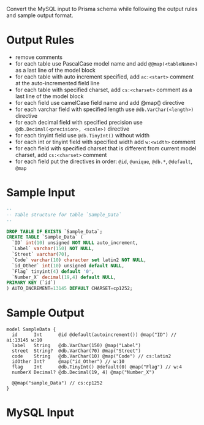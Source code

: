 Convert the MySQL input to Prisma schema while following the output rules and sample output format.

# Output Rules

- remove comments
- for each table use PascalCase model name and add `@@map(<tableName>)` as a last line of the model block
- for each table with auto increment specified, add `ac:<start>` comment at the auto-incremented field line
- for each table with specified charset, add `cs:<charset>` comment as a last line of the model block
- for each field use camelCase field name and add @map(<fieldName>) directive
- for each varchar field with specified length use `@db.VarChar(<length>)` directive
- for each decimal field with specified precision use `@db.Decimal(<precision>, <scale>)` directive
- for each tinyint field use `@db.TinyInt()` without width
- for each int or tinyint field with specified width add `w:<width>` comment
- for each field with specified charset that is different from current model charset, add `cs:<charset>` comment
- for each field put the directives in order: `@id`, `@unique`, `@db.*`, `@default`, `@map`

# Sample Input

```sql
--
-- Table structure for table `Sample_Data`
--

DROP TABLE IF EXISTS `Sample_Data`;
CREATE TABLE `Sample_Data` (
  `ID` int(10) unsigned NOT NULL auto_increment,
  `Label` varchar(150) NOT NULL,
  `Street` varchar(70),
  `Code` varchar(10) character set latin2 NOT NULL,
  `id_Other` int(10) unsigned default NULL,
  `Flag` tinyint(4) default '0',
  `Number_X` decimal(19,4) default NULL,
PRIMARY KEY (`id`)
) AUTO_INCREMENT=13145 DEFAULT CHARSET=cp1252;
```

# Sample Output

```prisma
model SampleData {
  id      Int      @id @default(autoincrement()) @map("ID") // ai:13145 w:10
  label   String   @db.VarChar(150) @map("Label")
  street  String?  @db.VarChar(70) @map("Street")
  code    String   @db.VarChar(10) @map("Code") // cs:latin2
  idOther Int?     @map("id_Other") // w:10
  flag    Int      @db.TinyInt() @default(0) @map("Flag") // w:4
  numberX Decimal? @db.Decimal(19, 4) @map("Number_X")

  @@map("sample_Data") // cs:cp1252
}
```

# MySQL Input

```sql

```
